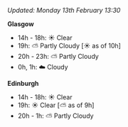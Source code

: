 *Updated: Monday 13th February 13:30*

**Glasgow**

* 14h - 18h: :sunny: Clear
* 19h: :partly_sunny: Partly Cloudy [:sunny: as of 10h]
* 20h - 23h: :partly_sunny: Partly Cloudy
* 0h, 1h: :cloud: Cloudy

**Edinburgh**

* 14h - 18h: :sunny: Clear
* 19h: :sunny: Clear [:partly_sunny: as of 9h]
* 20h - 1h: :partly_sunny: Partly Cloudy

